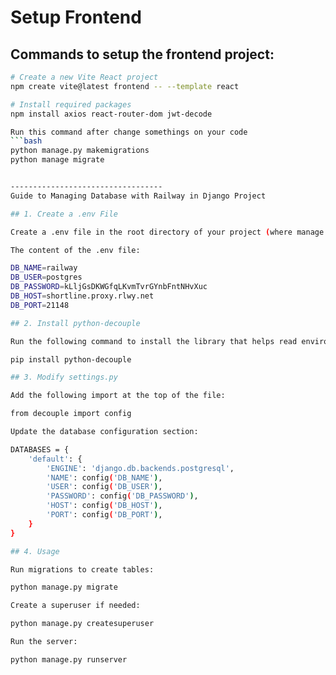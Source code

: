 # Setup Frontend

## Commands to setup the frontend project:

```bash
# Create a new Vite React project
npm create vite@latest frontend -- --template react

# Install required packages
npm install axios react-router-dom jwt-decode

Run this command after change somethings on your code
```bash
python manage.py makemigrations
python manage migrate


----------------------------------
Guide to Managing Database with Railway in Django Project

## 1. Create a .env File

Create a .env file in the root directory of your project (where manage.py is located).

The content of the .env file:

DB_NAME=railway
DB_USER=postgres
DB_PASSWORD=kLljGsDKWGfqLKvmTvrGYnbFntNHvXuc
DB_HOST=shortline.proxy.rlwy.net
DB_PORT=21148

## 2. Install python-decouple

Run the following command to install the library that helps read environment variables from .env:

pip install python-decouple

## 3. Modify settings.py

Add the following import at the top of the file:

from decouple import config

Update the database configuration section:

DATABASES = {
    'default': {
        'ENGINE': 'django.db.backends.postgresql',
        'NAME': config('DB_NAME'),
        'USER': config('DB_USER'),
        'PASSWORD': config('DB_PASSWORD'),
        'HOST': config('DB_HOST'),
        'PORT': config('DB_PORT'),
    }
}

## 4. Usage

Run migrations to create tables:

python manage.py migrate

Create a superuser if needed:

python manage.py createsuperuser

Run the server:

python manage.py runserver


